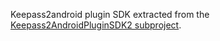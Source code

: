 Keepass2android plugin SDK extracted from the [Keepass2AndroidPluginSDK2 subproject](https://github.com/PhilippC/keepass2android/tree/master/src/java/Keepass2AndroidPluginSDK2).